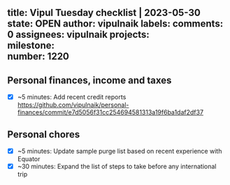 title:	Vipul Tuesday checklist | 2023-05-30
state:	OPEN
author:	vipulnaik
labels:	
comments:	0
assignees:	vipulnaik
projects:	
milestone:	
number:	1220
--
## Personal finances, income and taxes

- [x] ~5 minutes: Add recent credit reports https://github.com/vipulnaik/personal-finances/commit/e7d5056f31cc254694581313a19f6ba1daf2df37

## Personal chores

- [x] ~5 minutes: Update sample purge list based on recent experience with Equator
- [x] ~30 minutes: Expand the list of steps to take before any international trip 
